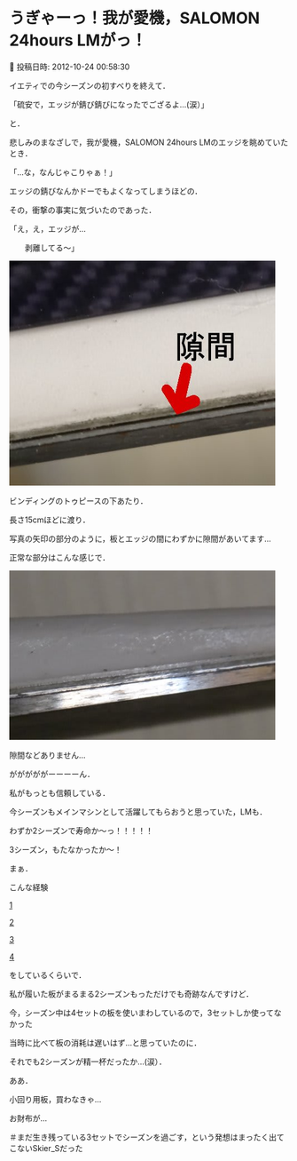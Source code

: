 # うぎゃーっ！我が愛機，SALOMON　24hours LMがっ！

📅 投稿日時: 2012-10-24 00:58:30

イエティでの今シーズンの初すべりを終えて．





「硫安で，エッジが錆び錆びになったでござるよ…(涙）」





と．


悲しみのまなざしで，我が愛機，SALOMON 24hours LMのエッジを眺めていたとき．





「…な，なんじゃこりゃぁ！」





エッジの錆びなんかドーでもよくなってしまうほどの．


その，衝撃の事実に気づいたのであった．





「え，え，エッジが…


　　剥離してる～」







![a826a67cbcc7be9b38339fd35d6636a2.jpg](images/a826a67cbcc7be9b38339fd35d6636a2.jpg)




ビンディングのトゥピースの下あたり．


長さ15cmほどに渡り．


写真の矢印の部分のように，板とエッジの間にわずかに隙間があいてます…





正常な部分はこんな感じで．




![8973022714ebf00b5ff608f8162d9273.jpg](images/8973022714ebf00b5ff608f8162d9273.jpg)




隙間などありません…





がががががーーーーん．





私がもっとも信頼している．


今シーズンもメインマシンとして活躍してもらおうと思っていた，LMも．


わずか2シーズンで寿命か～っ！！！！！


3シーズン，もたなかったか～！





まぁ．


こんな経験


[1](http://blog.goo.ne.jp/skier_nobu/e/5d407a91dffe64358270e3b66b4a3c94)


[2](http://blog.goo.ne.jp/skier_nobu/e/253007d8539a22f726f9c2170c8f6db3)


[3](http://blog.goo.ne.jp/skier_nobu/e/3aca6b5cd4f756845a1bc6af038d7444)


[4](http://blog.goo.ne.jp/skier_nobu/e/739c99f122390b651443d3488470166e)


をしているくらいで．


私が履いた板がまるまる2シーズンもっただけでも奇跡なんですけど．





今，シーズン中は4セットの板を使いまわしているので，3セットしか使ってなかった


当時に比べて板の消耗は遅いはず…と思っていたのに．


それでも2シーズンが精一杯だったか…(涙）．





ああ．


小回り用板，買わなきゃ…


お財布が…


＃まだ生き残っている3セットでシーズンを過ごす，という発想はまったく出てこないSkier_Sだった
